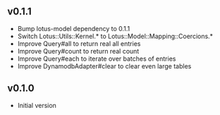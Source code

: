 v0.1.1
------

* Bump lotus-model dependency to 0.1.1
* Switch Lotus::Utils::Kernel.* to Lotus::Model::Mapping::Coercions.*
* Improve Query#all to return real all entries
* Improve Query#count to return real count
* Improve Query#each to iterate over batches of entries
* Improve DynamodbAdapter#clear to clear even large tables

v0.1.0
------

* Initial version
